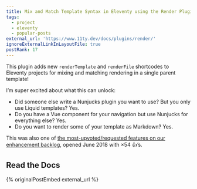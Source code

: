 ```yaml
---
title: Mix and Match Template Syntax in Eleventy using the Render Plugin
tags:
  - project
  - eleventy
  - popular-posts
external_url: 'https://www.11ty.dev/docs/plugins/render/'
ignoreExternalLinkInLayoutFile: true
postRank: 17
---
```

This plugin adds new `renderTemplate` and `renderFile` shortcodes to Eleventy projects for mixing and matching rendering in a single parent template!

I’m super excited about what this can unlock:

* Did someone else write a Nunjucks plugin you want to use? But you only use Liquid templates? Yes.
* Do you have a Vue component for your navigation but use Nunjucks for everything else? Yes.
* Do you want to render some of your template as Markdown? Yes.

This was also one of [the most-upvoted/requested features on our enhancement backlog](https://github.com/11ty/eleventy/issues/148), opened June 2018 with ×54 👍’s.

## Read the Docs
{% originalPostEmbed external_url %}
